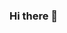 ### Hi there 👋

<!--
**TeamOnicbyDell/TeamOnicbydell** is a ✨ _special_ ✨ repository because its `README.md` (this file) appears on your GitHub profile.

Here are some ideas to get you started:

- 🔭 I’m currently working on ...
- 🌱 I’m currently learning ...
- 👯 I’m looking to collaborate on ...
- 🤔 I’m looking for help with ...
- 💬 Ask me about ...
- 📫 How to reach me: ...
- 😄 Pronouns: ...
- ⚡ Fun fact: ...
- 
- 🌹 Friend's cell phone number
-    60 11-2521 3699 dell
-
-
-
-
-
-
-
-
-
-
-
-
-
-
-
-
-
-
-
-
-->
